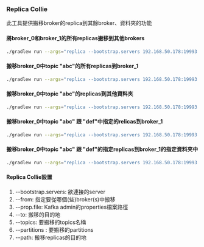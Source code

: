 ### Replica Collie

此工具提供搬移broker的replica到其餘broker、資料夾的功能

#### 將broker_0和broker_1的所有replicas搬移到其他brokers

```bash
./gradlew run --args="replica --bootstrap.servers 192.168.50.178:19993 --from 0,1"
```

#### 搬移broker_0中topic "abc"的所有replicas到broker_1

```bash
./gradlew run --args="replica --bootstrap.servers 192.168.50.178:19993 --from 0 --to 1 --topics abc"
```

#### 搬移broker_0中topic "abc"的replicas到其他資料夾

```bash
./gradlew run --args="replica --bootstrap.servers 192.168.50.178:19993 --from 0 --to 0 --topics abc"
```

#### 搬移broker_0中topic "abc" 跟 "def"中指定的relicas到broker_1

```bash
./gradlew run --args="replica --bootstrap.servers 192.168.50.178:19993 --from 0 --to 1 --topic abc,def --partitions 0,1"
```

#### 搬移broker_0中topic "abc" 跟 "def"的指定replicas到broker_1的指定資料夾中

```bash
./gradlew run --args="replica --bootstrap.servers 192.168.50.178:19993 --from 0 --to 1 --topic abc,def --partitions 0,1 --path /tmp/log1"
```

#### Replica Collie設置

1. --bootstrap.servers: 欲連接的server
2. --from: 指定要從哪個(些)broker(s)中搬移
3. --prop.file: Kafka admin的properties檔案路徑
4. --to: 搬移的目的地
5. --topics: 要搬移的topics名稱
6. --partitions : 要搬移的partitions
7. --path: 搬移replicas的目的地
